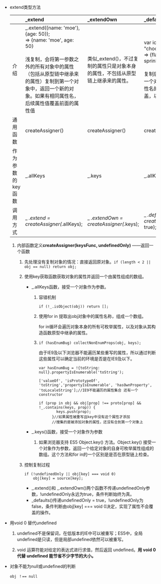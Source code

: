 - extend类型方法

  |            | _extend                                  | _extendOwn                               | _defaults                                |
  | :--------- | :--------------------------------------- | :--------------------------------------- | :--------------------------------------- |
  | 介绍         | _.extend({name: 'moe'}, {age: 50});<br />=> {name: 'moe', age: 50}<br /><br />浅复制，会将第一参数之外的所有对象中的属性（包括从原型链中继承来的属性）复制到第一个对象中，返回一个新的对象。如果有相同属性名，后续属性值覆盖前面的属性值 | 类似_extend()，不过复制的属性只是对象本身的属性，不包括从原型链上继承来的属性。 | var iceCream = {flavor: "chocolate"};<br />=> {flavor: "chocolate", sprinkles: "lots"}<br /><br />复制后续对象的属性到第一个对象中，但是相同属性名的属性值不会发生覆盖，以第一个值为准。 |
  | 通用函数       | createAssigner()                         | createAssigner()                         | createAssigner()                         |
  | 作为参数的key函数 | _.allKeys                                | _.keys                                   | _.allKeys                                |
  | 调用方式       | _ _.extend = createAssigner(_.allKeys);  | _ _.extendOwn = createAssigner(_.keys);  | _ _.defaults = createAssigner(_.allKeys, true); |

  1. 内部函数定义**createAssigner(keysFunc, undefinedOnly)** ——返回一个函数

     1. 先处理没有复制对象的情况：直接返回原对象。`if (length < 2 || obj == null) return obj;`

     2. 使用key获取函数获取对象的属性并返回一个由属性组成的数组。

        - _.allKeys函数，接受一个对象作为参数。

          1. 容错机制

             `if (!_.isObject(obj)) return [];`

          2. 使用for in 提取出obj对象中的属性名称，组成一个数组。

             for in循环会遍历对象本身的所有可枚举属性，以及对象从其构造函数原型中继承的属性。

          3. `if (hasEnumBug) collectNonEnumProps(obj, keys);`

             由于IE9及以下浏览器不能遍历某些重写的属性，所以通过判断这些属性可以确定当前的环境是否是在IE9及以下。

             `var hasEnumBug = !{toString: null}.propertyIsEnumerable('toString');`

             ```
             ['valueOf', 'isPrototypeOf', 'toString','propertyIsEnumerable', 'hasOwnProperty', 'toLocaleString'];//IE9不能遍历的属性集合 还有一个constructor
             ```

             ```
             if (prop in obj && obj[prop] !== proto[prop] && !_.contains(keys, prop)) {
                     keys.push(prop);
                   }//如果属性被重写且key中没有这个属性才添加
                   //搜集的是被添加对象的属性，还没有合到第一个对象上
             ```

        - _.keys()函数，接受一个对象作为参数

          1. 如果浏览器支持 ES5 Object.key() 方法。Object.key() 接受一个对象作为参数，返回一个给定对象的自身可枚举属性组成的数组。这个方法和for in的一个区别是是否在原型链上检查。

     3. 控制复制过程

        ```
        if (!undefinedOnly || obj[key] === void 0)
            obj[key] = source[key];
        ```

        - _.extend()和 _.extendOwn()两个函数不传递undefinedOnly参数，!undefinedOnly永远为true，条件判断始终为真。
        - _defaults()传递undefinedOnly = true，!undefinedOnly为false，条件判断由obj[key] === void 0决定，实现了属性不会覆盖的操作。

- 用void 0 替代undefined

  1. undefined不是保留词，在低版本的IE中可以被重写；ES5中，全局undefined是只读，但是局部undefined依然可以被重写。


  2.  void 运算符能对给定的表达式进行求值，然后返回 undefined。**用 void 0 代替 undefined 能节省不少字节的大小。**

- 对象不能为null或undefined的判断

  `obj ！== null`

